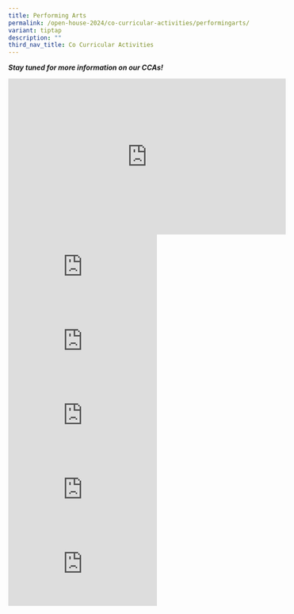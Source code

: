 ```yaml
---
title: Performing Arts
permalink: /open-house-2024/co-curricular-activities/performingarts/
variant: tiptap
description: ""
third_nav_title: Co Curricular Activities
---
```

<p><strong><em>Stay tuned for more information on our CCAs!</em></strong></p><div class="iframe-wrapper"><iframe height="315" width="560" allowfullscreen="true" frameborder="0" src="https://www.youtube.com/embed/EaMlYFLBRiw?si=7nPOhQw_2iQnRotq"></iframe></div><div class="iframe-wrapper"><iframe allowfullscreen="true" frameborder="0" src="https://www.youtube.com/embed/5mUWPZqqdF4?si=vtXYMC50C_n3y3Hy"></iframe></div><div class="iframe-wrapper"><iframe allowfullscreen="true" frameborder="0" src="https://www.youtube.com/embed/QyJbkqlCh74?si=Ud7d6EX56w6PVjVh"></iframe></div><div class="iframe-wrapper"><iframe allowfullscreen="true" frameborder="0" src="https://www.youtube.com/embed/NYAWQFajNIw?si=FlQO-eTvtBgy-Thu"></iframe></div><div class="iframe-wrapper"><iframe allowfullscreen="true" frameborder="0" src="https://www.youtube.com/embed/dZ5lJmwMGsQ?si=axqbES3S2oNzPv3l"></iframe></div><div class="iframe-wrapper"><iframe allowfullscreen="true" frameborder="0" src="https://www.youtube.com/embed/ZqirvNY2dFE?si=CVxeATB8X2tPTCYb"></iframe></div><p></p>